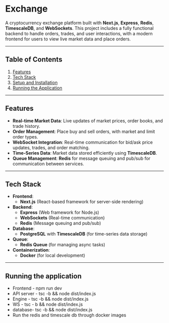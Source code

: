 # Exchange

A cryptocurrency exchange platform built with **Next.js**, **Express**, **Redis**, **TimescaleDB**, and **WebSockets**. This project includes a fully functional backend to handle orders, trades, and user interactions, with a modern frontend for users to view live market data and place orders.

---

## Table of Contents

1. [Features](#features)
2. [Tech Stack](#tech-stack)
3. [Setup and Installation](#setup-and-installation)
4. [Running the Application](#running-the-application)

---

## Features

- **Real-time Market Data**: Live updates of market prices, order books, and trade history.
- **Order Management**: Place buy and sell orders, with market and limit order types.
- **WebSocket Integration**: Real-time communication for bid/ask price updates, trades, and order matching.
- **Time-Series Data**: Market data stored efficiently using **TimescaleDB**.
- **Queue Management**: **Redis** for message queuing and pub/sub for communication between services.

---

## Tech Stack

- **Frontend**: 
  - **Next.js** (React-based framework for server-side rendering)
- **Backend**:
  - **Express** (Web framework for Node.js)
  - **WebSockets** (Real-time communication)
  - **Redis** (Message queuing and pub/sub)
- **Database**:
  - **PostgreSQL** with **TimescaleDB** (for time-series data storage)
- **Queue**:
  - **Redis Queue** (for managing async tasks)
- **Containerization**:
  - **Docker** (for local development)

---

## Running the application

- Frontend - npm run dev
- API server - tsc -b && node dist/index.js
- Engine - tsc -b && node dist/index.js
- WS - tsc - b && node dist/index.js
- database- tsc -b && node dist/index.js
- Run the redis and timescale db through docker images
